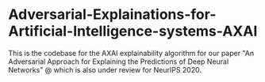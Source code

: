 # Adversarial-Explainations-for-Artificial-Intelligence-systems-AXAI

This is the codebase for the AXAI explainability algorithm for our paper "An Adversarial Approach for Explaining the Predictions of Deep Neural Networks" @ which is also under review for NeurIPS 2020.
